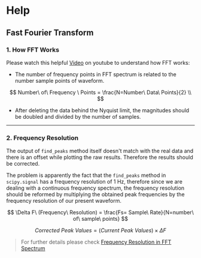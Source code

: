 # Help

## Fast Fourier Transform

### 1. How FFT Works

Please watch this helpful [Video](https://www.youtube.com/watch?v=mkGsMWi_j4Q) on youtube to understand how FFT works:

* The number of frequency points in FFT spectrum is related to the number sample points of waveform.

$$
Number\ of\ Frequency \ Points = \frac{N=Number\ Data\ Points}{2} \\
$$

* After deleting the data behind the Nyquist limit, the magnitudes should be doubled and divided by the number of samples.

---

### 2. Frequency Resolution

The output of `find_peaks` method itself doesn't match with the real data and there is an offset while plotting the raw results. Therefore the results should be corrected.

The problem is apparently the fact that the `find_peaks` method in `scipy.signal` has a frequency resolution of  1 Hz, therefore since we are dealing with a continuous frequency spectrum, the frequency resolution should be reformed by multiplying the obtained peak frequencies by the frequency resolution of our present waveform.

$$
\Delta F\ (Frequency\ Resolution) = \frac{Fs= Sample\ Rate}{N=number\  of\ sample\  points}
$$

$$
Corrected\ Peak\ Values=(Current\ Peak\ Values)\times\Delta F
$$

>For further details please check [Frequency Resolution in FFT Spectrum](https://www.onosokki.co.jp/English/hp_e/c_support/faq/fft_common/fft_general_4.htm)